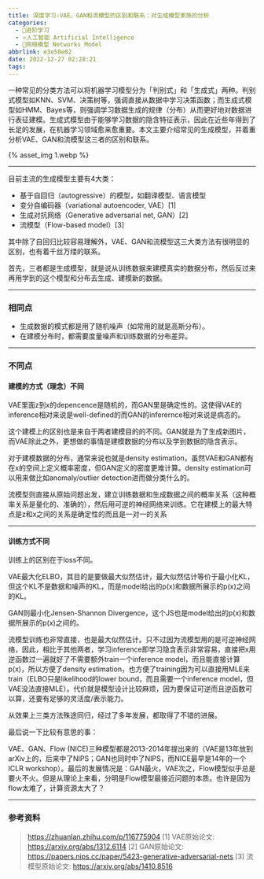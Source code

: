 ```yaml
---
title: 深度学习-VAE、GAN和流模型的区别和联系：对生成模型家族的分析
categories:
  - 🌙进阶学习
  - ⭐人工智能 Artificial Intelligence
  - 💫网络模型 Networks Model
abbrlink: e3e50e02
date: 2022-12-27 02:28:21
tags:
---
```


一种常见的分类方法可以将机器学习模型分为「判别式」和「生成式」两种。判别式模型如KNN、SVM、决策树等，强调直接从数据中学习决策函数；而生成式模型如HMM、Bayes等，则强调学习数据生成的规律（分布）从而更好地对数据进行表征建模。生成式模型由于能够学习数据的隐含特征表示，因此在近些年得到了长足的发展，在机器学习领域愈来愈重要。本文主要介绍常见的生成模型，并着重分析VAE、GAN和流模型这三者的区别和联系。

{% asset_img 1.webp %}

<!--more-->

***

目前主流的生成模型主要有4大类：
- 基于自回归（autogressive）的模型，如翻译模型、语言模型
- 变分自编码器（variational autoencoder, VAE）[1]
- 生成对抗网络（Generative adversarial net, GAN）[2]
- 流模型（Flow-based model）[3]

其中除了自回归比较容易理解外，VAE、GAN和流模型这三大类方法有很明显的区别，也有着千丝万缕的联系。

首先，三者都是生成模型，就是说从训练数据来建模真实的数据分布，然后反过来再用学到的这个模型和分布去生成、建模新的数据。

***

### 相同点

- 生成数据的模式都是用了随机噪声（如常用的就是高斯分布）。
- 在建模分布时，都需要度量噪声和训练数据的分布差异。

***

### 不同点

#### 建模的方式（理念）不同

VAE里面z到x的depencence是随机的，而GAN里是确定性的。这使得VAE的inference相对来说是well-defined的而GAN的inferernce相对来说是病态的。

这个建模上的区别也是来自于两者建模目的的不同。GAN就是为了生成新图片，而VAE除此之外，更想做的事情是建模数据的分布以及学到数据的隐含表示。

对于建模数据的分布，通常来说也就是density estimation，虽然VAE和GAN都有在x的空间上定义概率密度，但GAN定义的密度更难计算。density estimation可以用来做比如anomaly/outlier detection进而做分类什么的。

流模型则直接从原始问题出发，建立训练数据和生成数据之间的概率关系（这种概率关系是量化的、准确的），然后用可逆的神经网络来训练。它在建模上的最大特点是z和x之间的关系是确定性的而且是一对一的关系

***

#### 训练方式不同

训练上的区别在于loss不同。

VAE最大化ELBO，其目的是要做最大似然估计，最大似然估计等价于最小化KL，但这个KL不是数据和噪声的KL，而是model给出的p(x)和数据所展示的p(x)之间的KL。

GAN则最小化Jensen-Shannon Divergence，这个JS也是model给出的p(x)和数据所展示的p(x)之间的。

流模型训练也非常直接，也是最大似然估计。只不过因为流模型用的是可逆神经网络，因此，相比于其他两者，学习inference即学习隐含表示非常容易，直接把x用逆函数过一遍就好了不需要额外train一个inference model，而且能直接计算p(x)，所以方便了density estimation，也方便了training因为可以直接用MLE来train（ELBO只是likelihood的lower bound，而且需要一个inference model，但VAE没法直接MLE）。代价就是模型设计比较麻烦，因为要保证可逆而且逆函数可以算，还要有足够的灵活度/表示能力。

从效果上三类方法殊途同归，经过了多年发展，都取得了不错的进展。

最后说一下比较有意思的事：

VAE、GAN、Flow (NICE)三种模型都是2013-2014年提出来的（VAE是13年放到arXiv上的，后来中了NIPS；GAN也同时中了NIPS，而NICE最早是14年的一个ICLR workshop）。最后的发展情况是：GAN最火，VAE次之，Flow模型似乎总是要火不火。但是从理论上来看，分明是Flow模型最接近问题的本质。也许是因为flow太难了，计算资源太大了？

***

### 参考资料

> <https://zhuanlan.zhihu.com/p/116775904>
> [1] VAE原始论文: https://arxiv.org/abs/1312.6114
> [2] GAN原始论文: https://papers.nips.cc/paper/5423-generative-adversarial-nets
> [3] 流模型原始论文: https://arxiv.org/abs/1410.8516
